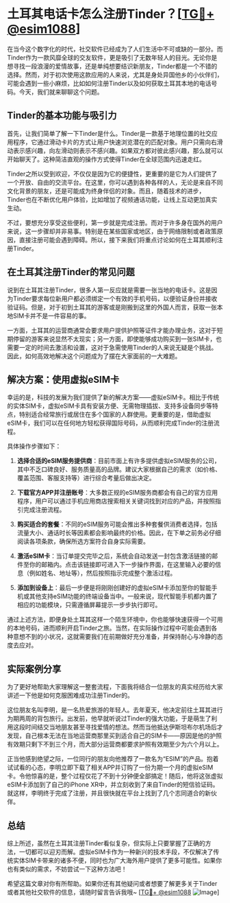 # 土耳其电话卡怎么注册Tinder？[[TG💪+ @esim1088](https://t.me/s/esim1088)]

在当今这个数字化的时代，社交软件已经成为了人们生活中不可或缺的一部分。而Tinder作为一款风靡全球的交友软件，更是吸引了无数年轻人的目光。无论你是想寻找一段浪漫的爱情故事，还是单纯想要结识新朋友，Tinder都是一个不错的选择。然而，对于初次使用这款应用的人来说，尤其是身处异国他乡的小伙伴们，可能会遇到一些小麻烦，比如如何注册Tinder以及如何获取土耳其本地的电话号码。今天，我们就来聊聊这个问题。

## Tinder的基本功能与吸引力

首先，让我们简单了解一下Tinder是什么。Tinder是一款基于地理位置的社交应用程序，它通过滑动卡片的方式让用户快速浏览潜在的匹配对象。用户只需向右滑动表示感兴趣，向左滑动则表示不感兴趣。如果双方都对彼此感兴趣，那么就可以开始聊天了。这种简洁直观的操作方式使得Tinder在全球范围内迅速走红。

Tinder之所以受到欢迎，不仅仅是因为它的便捷性，更重要的是它为人们提供了一个开放、自由的交流平台。在这里，你可以遇到各种各样的人，无论是来自不同文化背景的朋友，还是可能成为终身伴侣的对象。而且，随着技术的进步，Tinder也在不断优化用户体验，比如增加了视频通话功能，让线上互动更加真实生动。

不过，要想充分享受这些便利，第一步就是完成注册。而对于许多身在国外的用户来说，这一步骤却并非易事。特别是在某些国家或地区，由于网络限制或者政策原因，直接注册可能会遇到障碍。所以，接下来我们将重点讨论如何在土耳其顺利注册Tinder。

## 在土耳其注册Tinder的常见问题

说到在土耳其注册Tinder，很多人第一反应就是需要一张当地的电话卡。这是因为Tinder要求每位新用户都必须绑定一个有效的手机号码，以便验证身份并接收验证码。但是，对于初到土耳其的游客或是刚搬到这里的外国人而言，获取一张本地SIM卡并不是一件容易的事。

一方面，土耳其的运营商通常会要求用户提供护照等证件才能办理业务，这对于短期停留的游客来说显然不太现实；另一方面，即使能够成功购买到一张SIM卡，也需要一定的时间去激活和设置，这对于急需使用Tinder的人来说无疑是个挑战。因此，如何高效地解决这个问题成为了摆在大家面前的一大难题。

## 解决方案：使用虚拟eSIM卡

幸运的是，科技的发展为我们提供了新的解决方案——虚拟eSIM卡。相比于传统的实体SIM卡，虚拟eSIM卡具有安装方便、无需物理插拔、支持多设备同步等特点，特别适合经常旅行或居住在多个国家的人群使用。更重要的是，借助虚拟eSIM卡，我们可以在任何地方轻松获得国际号码，从而顺利完成Tinder的注册流程。

具体操作步骤如下：

1. **选择合适的eSIM服务提供商**：目前市面上有许多提供虚拟eSIM服务的公司，其中不乏口碑良好、服务质量高的品牌。建议大家根据自己的需求（如价格、覆盖范围、客服支持等）进行综合考量后做出决定。

2. **下载官方APP并注册账号**：大多数正规的eSIM服务商都会有自己的官方应用程序，用户可以通过手机应用商店搜索相关关键词找到对应的产品，并按照指引完成注册流程。

3. **购买适合的套餐**：不同的eSIM服务可能会推出多种套餐供消费者选择，包括流量大小、通话时长等因素都会影响最终的价格。因此，在下单之前务必仔细阅读各项条款，确保所选方案符合自身实际需要。

4. **激活eSIM卡**：当订单提交完毕之后，系统会自动发送一封包含激活链接的邮件至你的邮箱内。点击该链接即可进入下一步操作界面，在这里输入必要的信息（例如姓名、地址等），然后按照指示完成整个激活过程。

5. **添加到设备上**：最后一步便是将刚刚创建好的虚拟eSIM卡添加至你的智能手机或其他支持eSIM功能的终端设备当中。一般来说，现代智能手机都内置了相应的功能模块，只需遵循屏幕提示一步步执行即可。

通过上述方法，即便身处土耳其这样一个陌生环境中，你也能够快速获得一个可用的本地号码，进而顺利开启Tinder之旅。当然，在实际操作过程中可能会遇到各种意想不到的小状况，这就需要我们在前期做好充分准备，并保持耐心与冷静的态度去应对。

## 实际案例分享

为了更好地帮助大家理解这一整套流程，下面我将结合一位朋友的真实经历给大家讲述一下他是如何克服困难成功注册Tinder的。

这位朋友名叫李明，是一名热爱旅游的年轻人。去年夏天，他决定前往土耳其进行为期两周的背包旅行。出发前，他早就听说过Tinder的强大功能，于是萌生了利用这段时间结交当地朋友甚至寻找爱情的想法。然而当他抵达伊斯坦布尔机场后才发现，自己根本无法在当地运营商那里买到适合自己的SIM卡——原因是他的护照有效期只剩下不到三个月，而大部分运营商都要求护照有效期至少为六个月以上。

正当他感到绝望之际，一位同行的朋友向他推荐了一款名为“ESIM”的产品。抱着试试看的心态，李明立即下载了相关APP并订购了一份为期一个月的虚拟eSIM卡。令他惊喜的是，整个过程仅花了不到十分钟便全部搞定！随后，他将这张虚拟eSIM卡添加到了自己的iPhone XR中，并立刻收到了来自Tinder的短信验证码。就这样，李明终于完成了注册，并且很快就在平台上找到了几个志同道合的新伙伴。

## 总结

综上所述，虽然在土耳其注册Tinder看似复杂，但实际上只要掌握了正确的方法，一切都可以迎刃而解。虚拟eSIM卡作为一种新兴的技术手段，不仅解决了传统实体SIM卡带来的诸多不便，同时也为广大海外用户提供了更多可能性。如果你也有类似的需求，不妨尝试一下这种方法吧！

希望这篇文章对你有所帮助。如果你还有其他疑问或者想要了解更多关于Tinder或者其他社交软件的信息，请随时留言告诉我哦~ [[TG💪+ @esim1088](https://t.me/s/esim1088) ![Image](https://i.postimg.cc/4NQfJmqS/Snipaste-2025-05-13-00-14-12.png)]